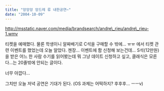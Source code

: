 ```yaml
---
title: "앙앙앙 앙드레 류 내한공연~"
date: "2004-10-09"
---
```


<http://msstatic.naver.com/media/brandsearch/andre\_rieu/andre\_rieu-1.wmv> 
 
티켓을 예매했다. 물론 학생이니 알짜배기로 C석을 구매할 수 밖에... ㅠㅠ 에서 티켓 관련 이벤트를 했었는데 오늘 알았다. 젠장... 이벤트에 함 신청해 보는건데... S석(12만원)을 받은 어느 한 사람 수기를 읽어봤는데 뭐 그냥 데이트 신청하고 싶고, 클래식은 모른다...는 20줄밖에 안되는 글이다.  
  
너무 아깝다...  
  
그치만 오늘 저녁 공연은 기대가 된다. (OS 과제는 어떡하지? 후후후... ㅡㅡv)
